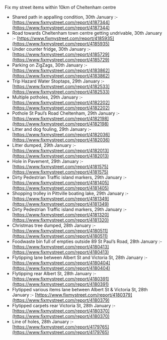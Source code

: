 Fix my street items within 10km of Cheltenham centre

<!-- fix_marker starts -->

- Shared path in appalling condition, 30th January :- [https://www.fixmystreet.com/report/4187344](https://www.fixmystreet.com/report/4187344)
- Road towards Cheltenham town centre getting undrivable, 30th January :- [https://www.fixmystreet.com/report/4185935](https://www.fixmystreet.com/report/4185935)
- Under counter fridge, 30th January :- [https://www.fixmystreet.com/report/4185729](https://www.fixmystreet.com/report/4185729)
- Parking on ZigZags, 30th January :- [https://www.fixmystreet.com/report/4183862](https://www.fixmystreet.com/report/4183862)
- Trip Hazard Water Stoptaps, 29th January :- [https://www.fixmystreet.com/report/4182533](https://www.fixmystreet.com/report/4182533)
- Multiple potholes, 29th January :- [https://www.fixmystreet.com/report/4182202](https://www.fixmystreet.com/report/4182202)
- Pothole St Paul’s Road Cheltenham, 29th January :- [https://www.fixmystreet.com/report/4182198](https://www.fixmystreet.com/report/4182198)
- Litter and dog fouling, 29th January :- [https://www.fixmystreet.com/report/4182036](https://www.fixmystreet.com/report/4182036)
- Litter dumped, 29th January :- [https://www.fixmystreet.com/report/4182013](https://www.fixmystreet.com/report/4182013)
- Hole in Pavement, 29th January :- [https://www.fixmystreet.com/report/4181575](https://www.fixmystreet.com/report/4181575)
- Dirty Pedestrian Traffic island markers, 29th January :- [https://www.fixmystreet.com/report/4181405](https://www.fixmystreet.com/report/4181405)
- Shopping trolley in Pittville boating lake, 29th January :- [https://www.fixmystreet.com/report/4181349](https://www.fixmystreet.com/report/4181349)
- Dirty Pedestrian Traffic island markers, 29th January :- [https://www.fixmystreet.com/report/4181320](https://www.fixmystreet.com/report/4181320)
- Christmas tree dumped, 28th January :- [https://www.fixmystreet.com/report/4180511](https://www.fixmystreet.com/report/4180511)
- Foodwaste bin full of empties outside 89 St Paul’s Road, 28th January :- [https://www.fixmystreet.com/report/4180413](https://www.fixmystreet.com/report/4180413)
- Flytipping lane between Albert St and Victoria St, 28th January :- [https://www.fixmystreet.com/report/4180404](https://www.fixmystreet.com/report/4180404)
- Flytipping rear Albert St, 28th January :- [https://www.fixmystreet.com/report/4180391](https://www.fixmystreet.com/report/4180391)
- Flytipped various items lane between Albert St & Victoria St, 28th January :- [https://www.fixmystreet.com/report/4180379](https://www.fixmystreet.com/report/4180379)
- Flytipped carpets rear Victoria St, 28th January :- [https://www.fixmystreet.com/report/4180370](https://www.fixmystreet.com/report/4180370)
- Line of holes, 28th January :- [https://www.fixmystreet.com/report/4179765](https://www.fixmystreet.com/report/4179765)

<!-- fix_marker ends -->